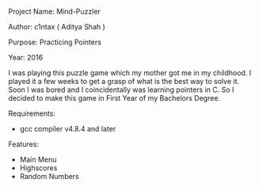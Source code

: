 Project Name: Mind-Puzzler

Author: c1ntax ( Aditya Shah )

Purpose: Practicing Pointers

Year: 2016



I was playing this puzzle game which my mother got me in my childhood. I played it a few weeks to get a grasp of what is the best way to solve it. Soon I was bored and I coincidentally was learning pointers in C. So I decided to make this game in First Year of my Bachelors Degree.



Requirements: 

- gcc compiler v4.8.4 and later

Features:

- Main Menu
- Highscores
- Random Numbers
